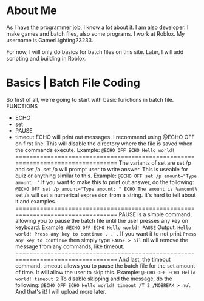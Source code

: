 # About Me
As I have the programmer job, I know a lot about it.
I am also developer. I make games and batch files, also some programs.
I work at Roblox. My username is GamerLighting23233.

For now, I will only do basics for batch files on this site.
Later, I will add scripting and building in Roblox.
# Basics | Batch File Coding
So first of all, we're going to start with basic functions in batch file.
FUNCTIONS
- ECHO
- set
- PAUSE
- timeout
ECHO will print out messages. I recommend using @ECHO OFF on first line.
This will disable the directory where the file is saved when the commands execute.
Example:
`@ECHO OFF
ECHO Hello world!`
================================================================================
The variants of set are set /p and set /a.
set /p will prompt user to write answer. This is useable for quiz or anything similar to this.
Example:
`@ECHO OFF
set /p amount="Type amount: "`
If you want to make this to print out answer, do the following:
`@ECHO OFF
set /p amount="Type amount: "
ECHO The amount is %amount%`
set /a will set a numerical expression from a string.
It's hard to tell about it and examples.
================================================================================
PAUSE is a simple command, allowing you to pause the batch file until the user presses any key on keyboard.
Example:
`@ECHO OFF
ECHO Hello world!
PAUSE`
Output:
`Hello world!
Press any key to continue . . .`
If you want it to not print `Press any key to continue` then simply type `PAUSE > nil`
nil will remove the message from any commands, like timeout.
================================================================================
And last, the timeout command.
timeout allows you to pause the batch file for the set amount of time. It will allow the user to skip this.
Example:
`@ECHO OFF
ECHO Hello world!
timeout 2`
To disable skipping and the message, do the following:
`@ECHO OFF
ECHO Hello world!
timeout /T 2 /NOBREAK > nul`
And that's it! I will upload more later.
